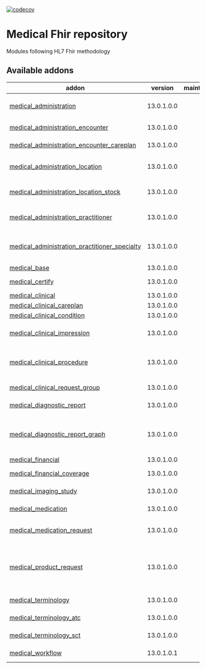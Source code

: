[![codecov](https://codecov.io/gh/tegin/medical-fhir/branch/13.0/graph/badge.svg)](https://codecov.io/gh/tegin/medical-fhir)

<!-- /!\ do not modify above this line -->

# Medical Fhir repository

Modules following HL7 Fhir methodology

<!-- /!\ do not modify below this line -->

<!-- prettier-ignore-start -->

[//]: # (addons)

Available addons
----------------
addon | version | maintainers | summary
--- | --- | --- | ---
[medical_administration](medical_administration/) | 13.0.1.0.0 |  | Medical administration base module
[medical_administration_encounter](medical_administration_encounter/) | 13.0.1.0.0 |  | Add Encounter concept
[medical_administration_encounter_careplan](medical_administration_encounter_careplan/) | 13.0.1.0.0 |  | Joins careplans and encounters
[medical_administration_location](medical_administration_location/) | 13.0.1.0.0 |  | Medical Administration Location
[medical_administration_location_stock](medical_administration_location_stock/) | 13.0.1.0.0 |  | Medical administration location with stock
[medical_administration_practitioner](medical_administration_practitioner/) | 13.0.1.0.0 |  | Medical Administration Practitioner
[medical_administration_practitioner_specialty](medical_administration_practitioner_specialty/) | 13.0.1.0.0 |  | Medical Administration Practitioner Specialty
[medical_base](medical_base/) | 13.0.1.0.0 |  | Medical Base
[medical_certify](medical_certify/) | 13.0.1.0.0 |  | Certify medical entities
[medical_clinical](medical_clinical/) | 13.0.1.0.0 |  | Medical clinical
[medical_clinical_careplan](medical_clinical_careplan/) | 13.0.1.0.0 |  | Medical care plan
[medical_clinical_condition](medical_clinical_condition/) | 13.0.1.0.0 |  | Medical condition
[medical_clinical_impression](medical_clinical_impression/) | 13.0.1.0.0 |  | Medical Clinical Impression based on FHIR
[medical_clinical_procedure](medical_clinical_procedure/) | 13.0.1.0.0 |  | Medical Procedures and Procedure requests
[medical_clinical_request_group](medical_clinical_request_group/) | 13.0.1.0.0 |  | Medical request group
[medical_diagnostic_report](medical_diagnostic_report/) | 13.0.1.0.0 |  | Allows to create reports for patients
[medical_diagnostic_report_graph](medical_diagnostic_report_graph/) | 13.0.1.0.0 |  | This addons enables to add a graph to the medical diagnostic report
[medical_financial](medical_financial/) | 13.0.1.0.0 |  | Medical financial
[medical_financial_coverage](medical_financial_coverage/) | 13.0.1.0.0 |  | Add Coverage concept
[medical_imaging_study](medical_imaging_study/) | 13.0.1.0.0 |  | Medical Imaging Study
[medical_medication](medical_medication/) | 13.0.1.0.0 |  | Medical medication base
[medical_medication_request](medical_medication_request/) | 13.0.1.0.0 |  | Medical medication request and administration
[medical_product_request](medical_product_request/) | 13.0.1.0.0 |  | This addon sets the base of the medical fhir concepts of medication.request and device.request
[medical_terminology](medical_terminology/) | 13.0.1.0.0 |  | Medical terminology base
[medical_terminology_atc](medical_terminology_atc/) | 13.0.1.0.0 |  | Medical codification base
[medical_terminology_sct](medical_terminology_sct/) | 13.0.1.0.0 |  | Medical codification base
[medical_workflow](medical_workflow/) | 13.0.1.0.1 |  | Medical workflow base

[//]: # (end addons)

<!-- prettier-ignore-end -->
